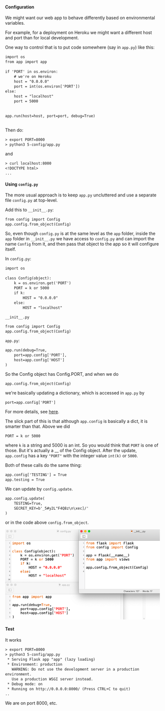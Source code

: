 #### Configuration

We might want our web app to behave differently based on environmental variables.  

For example, for a deployment on Heroku we might want a different host and port than for local development.

One way to control that is to put code somewhere (say in ``app.py``) like this:

```
import os
from app import app

if 'PORT' in os.environ:
    # we're on Heroku
    host = "0.0.0.0"
    port = int(os.environ['PORT'])
else:
    host = "localhost"
    port = 5000
    
    
app.run(host=host, port=port, debug=True)
 
```

Then do:

```
> export PORT=8000
> python3 5-config/app.py
```

and 

```
> curl localhost:8000
<!DOCTYPE html>
...
```

#### Using ``config.py``

The more usual approach is to keep ``app.py`` uncluttered and use a separate file ``config.py`` at top-level.

Add this to ``__init__.py``:

```
from config import Config
app.config.from_object(Config)
```

So, even though ``config.py`` is at the same level as the ``app`` folder, inside the ``app`` folder in ``__init__.py`` we have access to ``config.py`` and can import the name ``Config`` from it, and then pass that object to the app so it will configure itself.

In ``config.py``:

```
import os

class Config(object):
    k = os.environ.get('PORT')
    PORT = k or 5000
    if k:
        HOST = "0.0.0.0"
    else:
        HOST = "localhost"
```

``__init__.py``

```
from config import Config
app.config.from_object(Config)
```

``app.py``:

```
app.run(debug=True, 
    port=app.config['PORT'],
    host=app.config['HOST']
)
```

So the Config object has Config.PORT, and when we do 

```
app.config.from_object(Config)
```

we're basically updating a dictionary, which is accessed in ``app.py`` by

```
port=app.config['PORT']
```

For more details, see [here](http://flask.pocoo.org/docs/1.0/config/#configuration-basics).

The slick part of this is that although ``app.config`` is basically a dict, it is smarter than that.  Above we did

```
PORT = k or 5000
```

where ``k`` is a string and 5000 is an int.  So you would think that ``PORT`` is one of those.  But it's actually a __ of the Config object.  After the update, ``app.config`` has a key ``"PORT"`` with the integer value ``int(k)`` or ``5000``.

Both of these calls do the same thing:

```
app.config['TESTING'] = True
app.testing = True
```

We can update by ``config.update``.

```
app.config.update(
    TESTING=True,
    SECRET_KEY=b'_5#y2L"F4Q8z\n\xec]/'
)
```

or in the code above ````config.from_object````.

![](../figs/5-config.png)

#### Test

It works

```
> export PORT=8000
> python3 5-config/app.py
 * Serving Flask app "app" (lazy loading)
 * Environment: production
   WARNING: Do not use the development server in a production environment.
   Use a production WSGI server instead.
 * Debug mode: on
 * Running on http://0.0.0.0:8000/ (Press CTRL+C to quit)
..
```

We are on port 8000, etc.